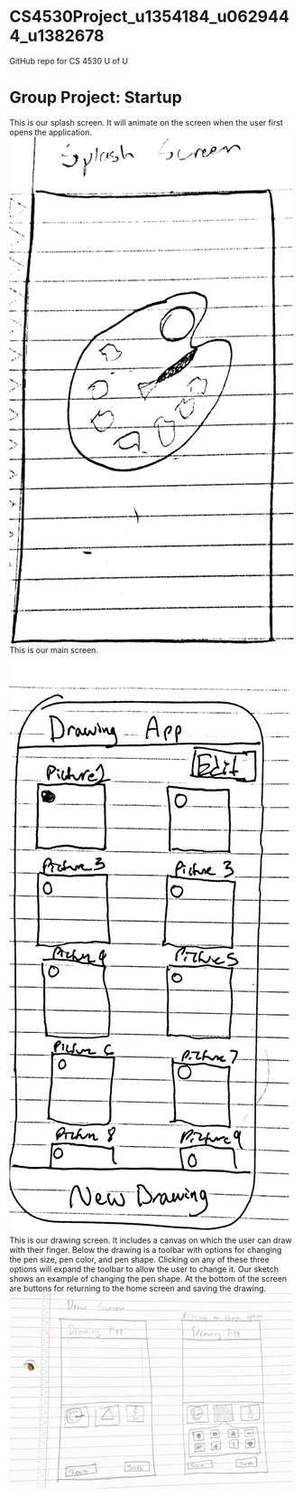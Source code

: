 # CS4530Project_u1354184_u0629444_u1382678
GitHub repo for CS 4530 U of U

# Group Project: Startup

<div>
This is our splash screen. It will animate on the screen when the user first opens the application.
<img title="Splash Screen" alt="Splash Screen" src="/images/Splash Screen.pdf">
</div>

<div>
This is our main screen.
<img title="Main Screen" alt="Main Screen" src="/images/Main Screen.pdf">
</div>

<div>
This is our drawing screen. It includes a canvas on which the user can draw with their finger. Below the drawing is a toolbar with options for changing the
pen size, pen color, and pen shape. Clicking on any of these three options will expand the toolbar to allow the user to change it. Our sketch shows an example
of changing the pen shape. At the bottom of the screen are buttons for returning to the home screen and saving the drawing.
<img title= "Drawing Screen" alt="Drawing Screen" src="/images/Drawing Screen.pdf">
</div>
